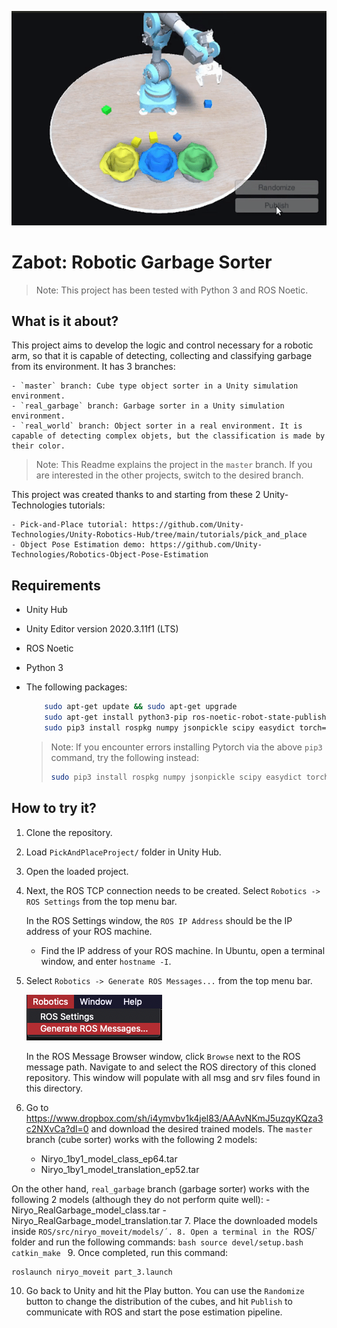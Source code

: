 <p align="center"><img src="img/zabotSim.gif"/></p>

# Zabot: Robotic Garbage Sorter

> Note: This project has been tested with Python 3 and ROS Noetic.

## What is it about?

This project aims to develop the logic and control necessary for a robotic arm, so that it is capable of detecting, collecting and classifying garbage from its environment. It has 3 branches:
    
    - `master` branch: Cube type object sorter in a Unity simulation environment.
    - `real_garbage` branch: Garbage sorter in a Unity simulation environment. 
    - `real_world` branch: Object sorter in a real environment. It is capable of detecting complex objets, but the classification is made by their color.
    
> Note: This Readme explains the project in the `master` branch. If you are interested in the other projects, switch to the desired branch.

This project was created thanks to and starting from these 2 Unity-Technologies tutorials:

    - Pick-and-Place tutorial: https://github.com/Unity-Technologies/Unity-Robotics-Hub/tree/main/tutorials/pick_and_place
    - Object Pose Estimation demo: https://github.com/Unity-Technologies/Robotics-Object-Pose-Estimation

## Requirements

  - Unity Hub
  - Unity Editor version 2020.3.11f1 (LTS)
  - ROS Noetic
  - Python 3
  - The following packages:
    ```bash
        sudo apt-get update && sudo apt-get upgrade
        sudo apt-get install python3-pip ros-noetic-robot-state-publisher ros-noetic-moveit ros-noetic-rosbridge-suite ros-noetic-joy ros-noetic-ros-control ros-noetic-ros-controllers ros-noetic-tf* ros-noetic-gazebo-ros-pkgs ros-noetic-joint-state-publisher
        sudo pip3 install rospkg numpy jsonpickle scipy easydict torch==1.7.1+cu101 torchvision==0.8.2+cu101 torchaudio==0.7.2 -f https://download.pytorch.org/whl/torch_stable.html
      ```

    > Note: If you encounter errors installing Pytorch via the above `pip3` command, try the following instead:
    > ```bash
    > sudo pip3 install rospkg numpy jsonpickle scipy easydict torch==1.7.1 torchvision==0.8.2 torchaudio==0.7.2 -f https://download.pytorch.org/whl/torch_stable.html
    > ```
  
## How to try it?

1. Clone the repository.
2. Load `PickAndPlaceProject/` folder in Unity Hub.
3. Open the loaded project.
4. Next, the ROS TCP connection needs to be created. Select `Robotics -> ROS Settings` from the top menu bar.

   In the ROS Settings window, the `ROS IP Address` should be the IP address of your ROS machine.

   - Find the IP address of your ROS machine. In Ubuntu, open a terminal window, and enter `hostname -I`.
5. Select `Robotics -> Generate ROS Messages...` from the top menu bar.

   ![](img/2_menu.png)

   In the ROS Message Browser window, click `Browse` next to the ROS message path. Navigate to and select the ROS directory of this cloned repository. This window will populate with all msg and srv files found in this directory.

6. Go to https://www.dropbox.com/sh/i4ymvbv1k4jel83/AAAvNKmJ5uzqyKQza3c2NXvCa?dl=0 and download the desired trained models. The `master` branch (cube sorter) works with the following 2 models:
    - Niryo_1by1_model_class_ep64.tar
    - Niryo_1by1_model_translation_ep52.tar

  On the other hand, `real_garbage` branch (garbage sorter) works with the following 2 models (although they do not perform quite well):
    - Niryo_RealGarbage_model_class.tar
    - Niryo_RealGarbage_model_translation.tar
7. Place the downloaded models inside `ROS/src/niryo_moveit/models/´.
8. Open a terminal in the `ROS/` folder and run the following commands:
    ```bash
    source devel/setup.bash
    catkin_make
    ```
9. Once completed, run this command: 
  ```bash
  roslaunch niryo_moveit part_3.launch
  ```
10. Go back to Unity and hit the Play button. You can use the `Randomize` button to change the distribution of the cubes, and hit `Publish` to communicate with ROS and start the pose estimation pipeline.
